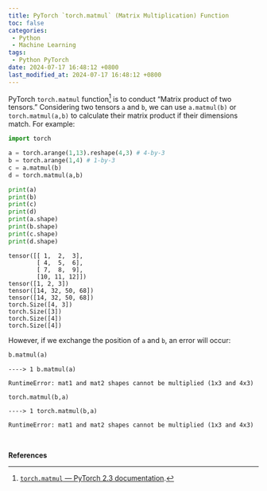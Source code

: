 ```yaml
---
title: PyTorch `torch.matmul` (Matrix Multiplication) Function
toc: false
categories:
 - Python
 - Machine Learning
tags:
 - Python PyTorch
date: 2024-07-17 16:48:12 +0800
last_modified_at: 2024-07-17 16:48:12 +0800
---
```


PyTorch `torch.matmul` function[^1] is to conduct “Matrix product of two tensors.” Considering two tensors `a` and `b`, we can use `a.matmul(b)` or `torch.matmul(a,b)` to calculate their matrix product if their dimensions match. For example:

```python
import torch

a = torch.arange(1,13).reshape(4,3) # 4-by-3
b = torch.arange(1,4) # 1-by-3
c = a.matmul(b)
d = torch.matmul(a,b)

print(a)
print(b)
print(c)
print(d)
print(a.shape)
print(b.shape)
print(c.shape)
print(d.shape)
```

```
tensor([[ 1,  2,  3],
        [ 4,  5,  6],
        [ 7,  8,  9],
        [10, 11, 12]])
tensor([1, 2, 3])
tensor([14, 32, 50, 68])
tensor([14, 32, 50, 68])
torch.Size([4, 3])
torch.Size([3])
torch.Size([4])
torch.Size([4])
```

However, if we exchange the position of `a` and `b`, an error will occur:

```python
b.matmul(a)
```

```
----> 1 b.matmul(a)

RuntimeError: mat1 and mat2 shapes cannot be multiplied (1x3 and 4x3)
```

```python
torch.matmul(b,a)
```

```
----> 1 torch.matmul(b,a)

RuntimeError: mat1 and mat2 shapes cannot be multiplied (1x3 and 4x3)
```

<br>

**References**

[^1]: [`torch.matmul` — PyTorch 2.3 documentation](https://pytorch.org/docs/stable/generated/torch.matmul.html).